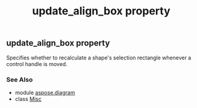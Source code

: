 ﻿---
title: update_align_box property
second_title: Aspose.Diagram for Python via .NET API References
description: 
type: docs
weight: 220
url: /python-net/aspose.diagram/misc/update_align_box/
is_root: false
---

## update_align_box property


Specifies whether to recalculate a shape's selection rectangle whenever a control handle is moved.

### See Also
* module [aspose.diagram](../../)
* class [Misc](/diagram/python-net/aspose.diagram/misc)
